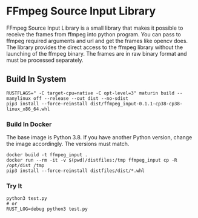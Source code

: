 # FFmpeg Source Input Library

FFmpeg Source Input Library is a small library that makes it possible to receive the frames from
ffmpeg into python program. You can pass to ffmpeg required arguments and url and get the frames like
opencv does. The library provides the direct access to the ffmpeg library without the launching of 
the ffmpeg binary. The frames are in raw binary format and must be processed separately.

## Build In System

```
RUSTFLAGS=" -C target-cpu=native -C opt-level=3" maturin build --manylinux off --release --out dist --no-sdist
pip3 install --force-reinstall dist/ffmpeg_input-0.1.1-cp38-cp38-linux_x86_64.whl
```

### Build In Docker

The base image is Python 3.8. If you have another Python version, change the image accordingly. The versions must match.

```
docker build -t ffmpeg_input .
docker run --rm -it -v $(pwd)/distfiles:/tmp ffmpeg_input cp -R /opt/dist /tmp
pip3 install --force-reinstall distfiles/dist/*.whl
```

### Try It

```
python3 test.py
# or
RUST_LOG=debug python3 test.py
```